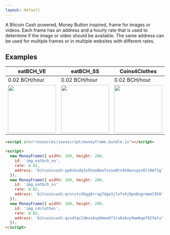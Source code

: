 ```yaml
---
layout: default
---
```


A Bitcoin Cash powered, Money Button inspired, frame for images or videos. Each frame has an address and a hourly rate that is used to determine if the image or video should be available. The same address can be used for multiple frames or in multiple websites with different rates.

Examples
--------

| eatBCH_VE     | eatBCH_SS     | Coins4Clothes |
|---------------|---------------|---------------|
| 0.02 BCH/hour | 0.02 BCH/hour | 0.02 BCH/hour |
| <img id="img_eatbch_ve" src="https://pbs.twimg.com/profile_images/1002336267411939328/SxeSLZvZ_400x400.jpg" width="150"> | <img id="img_eatbch_ss" src="https://pbs.twimg.com/profile_images/1002291143617396736/FOnwtK_O_400x400.jpg" width="150"> | <img id="img_c4clothes" src="https://pbs.twimg.com/profile_images/1021886596939833344/4qU5gwTy_400x400.jpg" width="150"> |

<script src="resources/javascript/moneyframe.bundle.js"></script>

<script>
  new MoneyFrame({ width: 160, height: 200,
    id: 'img_eatbch_ve',
    rate: 0.02,
    address: 'bitcoincash:pp8skudq3x5hzw8ew7vzsw8tn4k8wxsqsv0lt0mf3g'
  });
  new MoneyFrame({ width: 160, height: 200,
    id: 'img_eatbch_ss'
    rate: 0.02,
    address: 'bitcoincash:qrsrvtc95gg8rrag7dge3jlnfs4j9pe0ugrmeml950'
  });
  new MoneyFrame({ width: 160, height: 200,
    id: 'img_c4clothes',
    rate: 0.02,
    address: 'bitcoincash:qzx4tqcldmvs4up9mewkf3ru0z6vy9wm6qm782fwla'
  });
</script>

``` html
<script src="resources/javascript/moneyframe.bundle.js"></script>

<script>
  new MoneyFrame({ width: 160, height: 200,
    id: 'img_eatbch_ve',
    rate: 0.02,
    address: 'bitcoincash:pp8skudq3x5hzw8ew7vzsw8tn4k8wxsqsv0lt0mf3g'
  });
  new MoneyFrame({ width: 160, height: 200,
    id: 'img_eatbch_ss'
    rate: 0.02,
    address: 'bitcoincash:qrsrvtc95gg8rrag7dge3jlnfs4j9pe0ugrmeml950'
  });
  new MoneyFrame({ width: 160, height: 200,
    id: 'img_c4clothes',
    rate: 0.02,
    address: 'bitcoincash:qzx4tqcldmvs4up9mewkf3ru0z6vy9wm6qm782fwla'
  });
</script>
```
